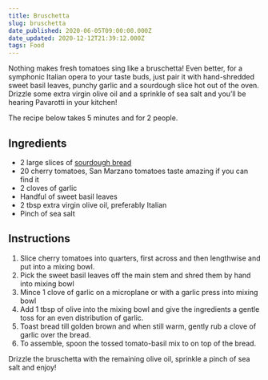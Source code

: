 ```yaml
---
title: Bruschetta
slug: bruschetta
date_published: 2020-06-05T09:00:00.000Z
date_updated: 2020-12-12T21:39:12.000Z
tags: Food
---
```


Nothing makes fresh tomatoes sing like a bruschetta! Even better, for a symphonic Italian opera to your taste buds, just pair it with hand-shredded sweet basil leaves, punchy garlic and a sourdough slice hot out of the oven. Drizzle some extra virgin olive oil and a sprinkle of sea salt and you’ll be hearing Pavarotti in your kitchen!

The recipe below takes 5 minutes and for 2 people.

## Ingredients

- 2 large slices of [sourdough bread](__GHOST_URL__/sourdough-bread-guide/)
- 20 cherry tomatoes, San Marzano tomatoes taste amazing if you can find it
- 2 cloves of garlic
- Handful of sweet basil leaves
- 2 tbsp extra virgin olive oil, preferably Italian
- Pinch of sea salt

## Instructions

1. Slice cherry tomatoes into quarters, first across and then lengthwise and put into a mixing bowl.
2. Pick the sweet basil leaves off the main stem and shred them by hand into mixing bowl
3. Mince 1 clove of garlic on a microplane or with a garlic press into mixing bowl
4. Add 1 tbsp of olive into the mixing bowl and give the ingredients a gentle toss for an even distribution of garlic.
5. Toast bread till golden brown and when still warm, gently rub a clove of garlic over the bread.
6. To assemble, spoon the tossed tomato-basil mix to on top of the bread.

Drizzle the bruschetta with the remaining olive oil, sprinkle a pinch of sea salt and enjoy!
